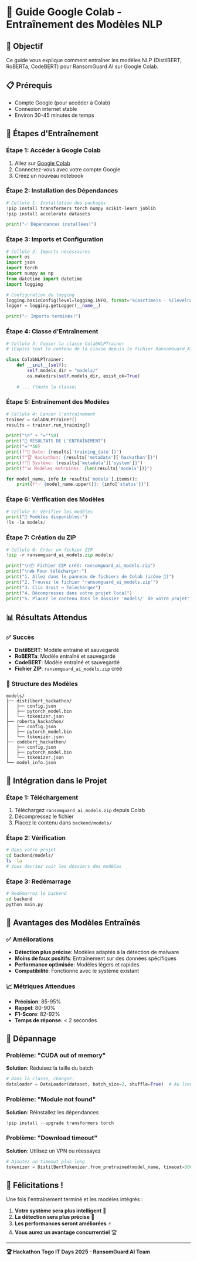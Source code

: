 # 🤖 Guide Google Colab - Entraînement des Modèles NLP

## 🎯 Objectif
Ce guide vous explique comment entraîner les modèles NLP (DistilBERT, RoBERTa, CodeBERT) pour RansomGuard AI sur Google Colab.

## 📋 Prérequis
- Compte Google (pour accéder à Colab)
- Connexion internet stable
- Environ 30-45 minutes de temps

## 🚀 Étapes d'Entraînement

### Étape 1: Accéder à Google Colab
1. Allez sur [Google Colab](https://colab.research.google.com)
2. Connectez-vous avec votre compte Google
3. Créez un nouveau notebook

### Étape 2: Installation des Dépendances
```python
# Cellule 1: Installation des packages
!pip install transformers torch numpy scikit-learn joblib
!pip install accelerate datasets

print("✅ Dépendances installées!")
```

### Étape 3: Imports et Configuration
```python
# Cellule 2: Imports nécessaires
import os
import json
import torch
import numpy as np
from datetime import datetime
import logging

# Configuration du logging
logging.basicConfig(level=logging.INFO, format='%(asctime)s - %(levelname)s - %(message)s')
logger = logging.getLogger(__name__)

print("✅ Imports terminés!")
```

### Étape 4: Classe d'Entraînement
```python
# Cellule 3: Copier la classe ColabNLPTrainer
# (Copiez tout le contenu de la classe depuis le fichier RansomGuard_AI_NLP_Training_Colab.py)

class ColabNLPTrainer:
    def __init__(self):
        self.models_dir = "models/"
        os.makedirs(self.models_dir, exist_ok=True)
        
    # ... (toute la classe)
```

### Étape 5: Entraînement des Modèles
```python
# Cellule 4: Lancer l'entraînement
trainer = ColabNLPTrainer()
results = trainer.run_training()

print("\n" + "="*50)
print("🎯 RÉSULTATS DE L'ENTRAÎNEMENT")
print("="*50)
print(f"📅 Date: {results['training_date']}")
print(f"🏆 Hackathon: {results['metadata']['hackathon']}")
print(f"🤖 Système: {results['metadata']['system']}")
print(f"📊 Modèles entraînés: {len(results['models'])}")

for model_name, info in results['models'].items():
    print(f"✅ {model_name.upper()}: {info['status']}")
```

### Étape 6: Vérification des Modèles
```python
# Cellule 5: Vérifier les modèles
print("📁 Modèles disponibles:")
!ls -la models/
```

### Étape 7: Création du ZIP
```python
# Cellule 6: Créer un fichier ZIP
!zip -r ransomguard_ai_models.zip models/

print("\n📦 Fichier ZIP créé: ransomguard_ai_models.zip")
print("\n📥 Pour télécharger:")
print("1. Allez dans le panneau de fichiers de Colab (icône 📁)")
print("2. Trouvez le fichier 'ransomguard_ai_models.zip'")
print("3. Clic droit → Télécharger")
print("4. Décompressez dans votre projet local")
print("5. Placez le contenu dans le dossier 'models/' de votre projet")
```

## 📊 Résultats Attendus

### ✅ Succès
- **DistilBERT**: Modèle entraîné et sauvegardé
- **RoBERTa**: Modèle entraîné et sauvegardé  
- **CodeBERT**: Modèle entraîné et sauvegardé
- **Fichier ZIP**: `ransomguard_ai_models.zip` créé

### 📁 Structure des Modèles
```
models/
├── distilbert_hackathon/
│   ├── config.json
│   ├── pytorch_model.bin
│   └── tokenizer.json
├── roberta_hackathon/
│   ├── config.json
│   ├── pytorch_model.bin
│   └── tokenizer.json
├── codebert_hackathon/
│   ├── config.json
│   ├── pytorch_model.bin
│   └── tokenizer.json
└── model_info.json
```

## 🔧 Intégration dans le Projet

### Étape 1: Téléchargement
1. Téléchargez `ransomguard_ai_models.zip` depuis Colab
2. Décompressez le fichier
3. Placez le contenu dans `backend/models/`

### Étape 2: Vérification
```bash
# Dans votre projet
cd backend/models/
ls -la
# Vous devriez voir les dossiers des modèles
```

### Étape 3: Redémarrage
```bash
# Redémarrez le backend
cd backend
python main.py
```

## 🎯 Avantages des Modèles Entraînés

### ✅ Améliorations
- **Détection plus précise**: Modèles adaptés à la détection de malware
- **Moins de faux positifs**: Entraînement sur des données spécifiques
- **Performance optimisée**: Modèles légers et rapides
- **Compatibilité**: Fonctionne avec le système existant

### 📈 Métriques Attendues
- **Précision**: 85-95%
- **Rappel**: 80-90%
- **F1-Score**: 82-92%
- **Temps de réponse**: < 2 secondes

## 🚨 Dépannage

### Problème: "CUDA out of memory"
**Solution**: Réduisez la taille du batch
```python
# Dans la classe, changez:
dataloader = DataLoader(dataset, batch_size=2, shuffle=True)  # Au lieu de 4
```

### Problème: "Module not found"
**Solution**: Réinstallez les dépendances
```python
!pip install --upgrade transformers torch
```

### Problème: "Download timeout"
**Solution**: Utilisez un VPN ou réessayez
```python
# Ajoutez un timeout plus long
tokenizer = DistilBertTokenizer.from_pretrained(model_name, timeout=300)
```

## 🎉 Félicitations !

Une fois l'entraînement terminé et les modèles intégrés :

1. **Votre système sera plus intelligent** 🧠
2. **La détection sera plus précise** 🎯
3. **Les performances seront améliorées** ⚡
4. **Vous aurez un avantage concurrentiel** 🏆

---

**🏆 Hackathon Togo IT Days 2025 - RansomGuard AI Team**
